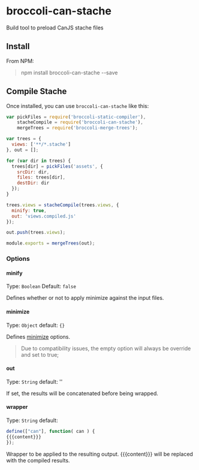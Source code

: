 # broccoli-can-stache

Build tool to preload CanJS stache files

## Install
From NPM:

> npm install broccoli-can-stache --save

## Compile Stache

Once installed, you can use `broccoli-can-stache` like this:

```javascript
var pickFiles = require('broccoli-static-compiler'),
    stacheCompile = require('broccoli-can-stache'),
    mergeTrees = require('broccoli-merge-trees');

var trees = {
  views: ['**/*.stache']
}, out = [];

for (var dir in trees) {
  trees[dir] = pickFiles('assets', {
    srcDir: dir,
    files: trees[dir],
    destDir: dir
  });
}

trees.views = stacheCompile(trees.views, {
  minify: true,
  out: 'views.compiled.js'
});

out.push(trees.views);

module.exports = mergeTrees(out);
```

### Options

#### minify
Type: `Boolean`
Default: `false`

Defines whether or not to apply minimize against the input files.

#### minimize
Type: `Object`
default: `{}`

Defines [minimize](https://github.com/Moveo/minimize) options.

> Due to compatibility issues, the empty option will always be override and set to true;

#### out
Type: `String`
default: ''

If set, the results will be concatenated before being wrapped.

#### wrapper
Type: `String`
default:

```javascript
define(["can"], function( can ) {
{{{content}}}
});
```

Wrapper to be applied to the resulting output. {{{content}}} will be replaced with the compiled results.